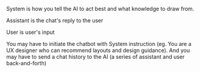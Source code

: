 
System is how you tell the AI to act best and what knowledge to draw from.

Assistant is the chat's reply to the user

User is user's input

You may have to initiate the chatbot with System instruction (eg. You are a UX designer who can recommend layouts and design guidance). And you may have to send a chat history to the AI (a series of assistant and user back-and-forth)